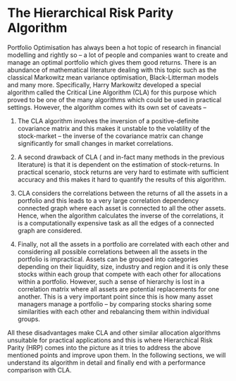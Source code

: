 # The Hierarchical Risk Parity Algorithm

Portfolio Optimisation has always been a hot topic of research in financial modelling and rightly so – a lot of people and companies want to create and manage an optimal portfolio which gives them good returns. There is an abundance of mathematical literature dealing with this topic such as the classical Markowitz mean variance optimisation, Black-Litterman models and many more. Specifically, Harry Markowitz developed a special algorithm called the Critical Line Algorithm (CLA) for this purpose which proved to be one of the many algorithms which could be used in practical settings. However, the algorithm comes with its own set of caveats – 

1. The CLA algorithm involves the inversion of a positive-definite covariance matrix and this makes it unstable to the volatility of the stock-market – the inverse of the covariance matrix can change significantly for small changes in market correlations.

2. A second drawback of CLA ( and in-fact many methods in the previous literature) is that it is dependent on the estimation of stock-returns. In practical scenario, stock returns are very hard to estimate with sufficient accuracy and this makes it hard to quantify the results of this algorithm.

3. CLA considers the correlations between the returns of all the assets in a portfolio and this leads to a very large correlation dependency connected graph where each asset is connected to all the other assets. Hence, when the algorithm calculates the inverse of the correlations, it is a computationally expensive task as all the edges of a connected graph are considered.

4. Finally, not all the assets in a portfolio are correlated with each other and considering all possible correlations between all the assets in the portfolio is impractical. Assets can be grouped into categories depending on their liquidity, size, industry and region and it is only these stocks within each group that compete with each other for allocations within a portfolio. However, such a sense of hierarchy is lost in a correlation matrix where all assets are potential replacements for one another. This is a very important point since this is how many asset managers manage a portfolio – by comparing stocks sharing some similarities with each other and rebalancing them within individual groups.

All these disadvantages make CLA and other similar allocation algorithms unsuitable for practical applications and this is where Hierarchical Risk Parity (HRP) comes into the picture as it tries to address the above mentioned points and improve upon them. In the following sections, we will understand its algorithm in detail and finally end with a performance comparison with CLA.
